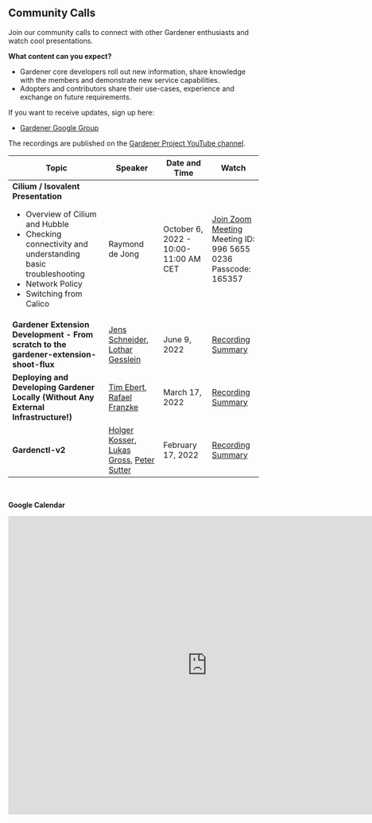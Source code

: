 ## Community Calls
Join our community calls to connect with other Gardener enthusiasts and watch cool presentations.

**What content can you expect?**
- Gardener core developers roll out new information, share knowledge with the members and demonstrate new service capabilities.
- Adopters and contributors share their use-cases, experience and exchange on future requirements.

If you want to receive updates, sign up here:
- [Gardener Google Group](https://groups.google.com/g/gardener)

The recordings are published on the [Gardener Project YouTube channel](https://www.youtube.com/channel/UCwUhwKFREV8Su0gwAJQX7tw).

| Topic | Speaker | Date and Time | Watch |
| ----- | ------- | ------------- | ------- |
| **Cilium / Isovalent Presentation**<br> <ul><li>Overview of Cilium and Hubble</li><li>Checking connectivity and understanding basic troubleshooting</li><li>Network Policy</li><li>Switching from Calico</li></ul>     |  Raymond de Jong         |     October 6, 2022 - 10:00-11:00 AM CET                  |[Join Zoom Meeting](https://sap-se.zoom.us/j/99656550236?pwd=bHVucnhXSFRBbm5Cdm9OTnNWb3Y0dz09)<br>Meeting ID: 996 5655 0236<br>Passcode: 165357|
|**Gardener Extension Development - From scratch to the gardener-extension-shoot-flux**|[Jens Schneider](https://github.com/jensac), [Lothar Gesslein](https://github.com/gesslein)|June 9, 2022|[Recording](https://www.youtube.com/watch?v=nG2FRYL05mc&ab_channel=GardenerProject) <br> [Summary](../blog/2022-06/00/Gardener-Community-Meeting-July.md)|
|**Deploying and Developing Gardener Locally (Without Any External Infrastructure!)**|[Tim Ebert](https://github.com/timebertt), [Rafael Franzke](https://github.com/rfranzke)|March 17, 2022| [Recording](https://www.youtube.com/watch?v=nV_JI8YWwY4&ab_channel=GardenerProject) <br> [Summary](../blog/2022-03/00/Gardener-Community-Meeting-March.md)|
|**Gardenctl-v2**|[Holger Kosser](https://github.com/holgerkoser), [Lukas Gross](https://github.com/grolu), [Peter Sutter](https://github.com/petersutter)|February 17, 2022|[Recording](https://www.youtube.com/watch?v=U1VvyQiE3Jg) <br> [Summary](../blog/2022-02/00/Gardener-Community-Meeting-February.md)|

<br>

**Google Calendar**
<iframe src="https://calendar.google.com/calendar/embed?src=gardener.cloud.community%40gmail.com&ctz=Europe%2FBerlin" style="border: 0" width="800" height="600" frameborder="0" scrolling="no"></iframe>

